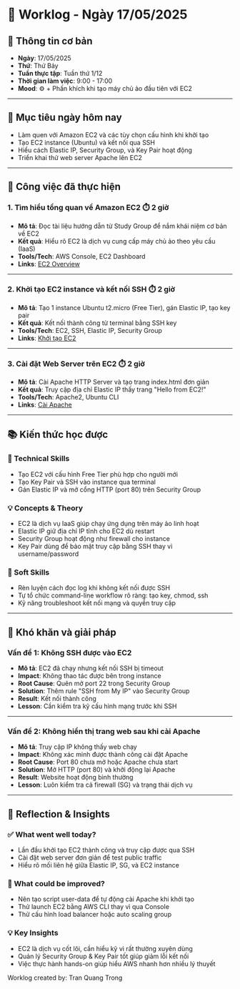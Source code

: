 # 📘 Worklog - Ngày 17/05/2025

## 📅 Thông tin cơ bản

- **Ngày**: 17/05/2025  
- **Thứ**: Thứ Bảy  
- **Tuần thực tập**: Tuần thứ 1/12  
- **Thời gian làm việc**: 9:00 - 17:00  
- **Mood**: ⚙️ + Phấn khích khi tạo máy chủ ảo đầu tiên với EC2

---

## 🎯 Mục tiêu ngày hôm nay

- Làm quen với Amazon EC2 và các tùy chọn cấu hình khi khởi tạo
- Tạo EC2 instance (Ubuntu) và kết nối qua SSH
- Hiểu cách Elastic IP, Security Group, và Key Pair hoạt động
- Triển khai thử web server Apache lên EC2

---

## 💼 Công việc đã thực hiện

### 1. Tìm hiểu tổng quan về Amazon EC2 ⏱️ 2 giờ

- **Mô tả**: Đọc tài liệu hướng dẫn từ Study Group để nắm khái niệm cơ bản về EC2
- **Kết quả**: Hiểu rõ EC2 là dịch vụ cung cấp máy chủ ảo theo yêu cầu (IaaS)
- **Tools/Tech**: AWS Console, EC2 Dashboard
- **Links**: [EC2 Overview](https://000004.awsstudygroup.com/vi/)

---

### 2. Khởi tạo EC2 instance và kết nối SSH ⏱️ 2 giờ

- **Mô tả**: Tạo 1 instance Ubuntu t2.micro (Free Tier), gán Elastic IP, tạo key pair
- **Kết quả**: Kết nối thành công từ terminal bằng SSH key
- **Tools/Tech**: EC2, SSH, Elastic IP, Security Group
- **Links**: [Khởi tạo EC2](https://docs.aws.amazon.com/AWSEC2/latest/UserGuide/EC2_GetStarted.html)

---

### 3. Cài đặt Web Server trên EC2 ⏱️ 2 giờ

- **Mô tả**: Cài Apache HTTP Server và tạo trang index.html đơn giản
- **Kết quả**: Truy cập địa chỉ Elastic IP thấy trang "Hello from EC2!"
- **Tools/Tech**: Apache2, Ubuntu CLI
- **Links**: [Cài Apache](https://ubuntu.com/server/docs/web-servers-apache)

---

## 📚 Kiến thức học được

### 🔧 Technical Skills

- Tạo EC2 với cấu hình Free Tier phù hợp cho người mới
- Tạo Key Pair và SSH vào instance qua terminal
- Gán Elastic IP và mở cổng HTTP (port 80) trên Security Group

### 💡 Concepts & Theory

- EC2 là dịch vụ IaaS giúp chạy ứng dụng trên máy ảo linh hoạt
- Elastic IP giữ địa chỉ IP tĩnh cho EC2 dù restart
- Security Group hoạt động như firewall cho instance
- Key Pair dùng để bảo mật truy cập bằng SSH thay vì username/password

### 🤝 Soft Skills

- Rèn luyện cách đọc log khi không kết nối được SSH
- Tự tổ chức command-line workflow rõ ràng: tạo key, chmod, ssh
- Kỹ năng troubleshoot kết nối mạng và quyền truy cập

---

## 🚧 Khó khăn và giải pháp

### Vấn đề 1: Không SSH được vào EC2

- **Mô tả**: EC2 đã chạy nhưng kết nối SSH bị timeout
- **Impact**: Không thao tác được bên trong instance
- **Root Cause**: Quên mở port 22 trong Security Group
- **Solution**: Thêm rule "SSH from My IP" vào Security Group
- **Result**: Kết nối thành công
- **Lesson**: Cần kiểm tra kỹ cấu hình mạng trước khi SSH

---

### Vấn đề 2: Không hiển thị trang web sau khi cài Apache

- **Mô tả**: Truy cập IP không thấy web chạy
- **Impact**: Không xác minh được thành công cài đặt Apache
- **Root Cause**: Port 80 chưa mở hoặc Apache chưa start
- **Solution**: Mở HTTP (port 80) và khởi động lại Apache
- **Result**: Website hoạt động bình thường
- **Lesson**: Luôn kiểm tra cả firewall (SG) và trạng thái dịch vụ

---

## 💭 Reflection & Insights

### ✅ What went well today?

- Lần đầu khởi tạo EC2 thành công và truy cập được qua SSH
- Cài đặt web server đơn giản để test public traffic
- Hiểu rõ mối liên hệ giữa Elastic IP, SG, và EC2 instance

### 🔄 What could be improved?

- Nên tạo script user-data để tự động cài Apache khi khởi tạo
- Thử launch EC2 bằng AWS CLI thay vì qua Console
- Thử cấu hình load balancer hoặc auto scaling group

### 💡 Key Insights

- EC2 là dịch vụ cốt lõi, cần hiểu kỹ vì rất thường xuyên dùng
- Quản lý Security Group & Key Pair tốt giúp giảm lỗi kết nối
- Việc thực hành hands-on giúp hiểu AWS nhanh hơn nhiều lý thuyết

Worklog created by: Tran Quang Trong

